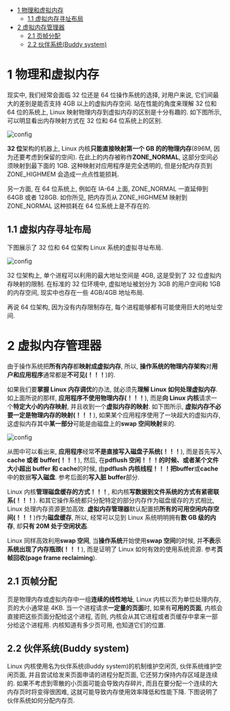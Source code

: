 
<!-- @import "[TOC]" {cmd="toc" depthFrom=1 depthTo=6 orderedList=false} -->

<!-- code_chunk_output -->

- [1 物理和虚拟内存](#1-物理和虚拟内存)
  - [1.1 虚拟内存寻址布局](#11-虚拟内存寻址布局)
- [2 虚拟内存管理器](#2-虚拟内存管理器)
  - [2.1 页帧分配](#21-页帧分配)
  - [2.2 伙伴系统(Buddy system)](#22-伙伴系统buddy-system)

<!-- /code_chunk_output -->

# 1 物理和虚拟内存

现实中, 我们经常会面临 32 位还是 64 位操作系统的选择, 对用户来说, 它们间最大的差别是能否支持 4GB 以上的虚拟内存空间. 站在性能的角度来理解 32 位和 64 位的系统上, Linux 映射物理内存到虚拟内存的区别是十分有趣的. 如下图所示, 可以明显看出内存映射方式在 32 位和 64 位系统上的区别.

![config](./images/9.png)

**32 位**架构的机器上, Linux 内核**只能直接映射第一个 GB 的的物理内存**(896M, 因为还要考虑到保留的空间). 在此上的内存被称作**ZONE\_NORMAL**, 这部分空间必须映射到最下面的 1GB. 这种映射对应用程序是完全透明的, 但是分配内存页到 ZONE\_HIGHMEM 会造成一点点性能损耗.

另一方面, 在 64 位系统上, 例如在 IA\-64 上面, ZONE\_NORMAL 一直延伸到 64GB 或者 128GB. 如你所见, 把内存页从 ZONE\_HIGHMEM 映射到 ZONE\_NORMAL 这种损耗在 64 位系统上是不存在的.

## 1.1 虚拟内存寻址布局

下图展示了 32 位和 64 位架构 Linux 系统的虚拟寻址布局.

![config](./images/9.png)

32 位架构上, 单个进程可以利用的最大地址空间是 4GB, 这是受到了 32 位虚拟内存映射的限制. 在标准的 32 位环境中, 虚拟地址被划分为 3GB 的用户空间和 1GB 的内存空间, 现实中也存在一些 4GB/4GB 地址布局.

再说 64 位架构, 因为没有内存限制存在, 每个进程能够都有可能使用巨大的地址空间.

# 2 虚拟内存管理器

由于操作系统把**所有内存**都**映射成虚拟内存**, 所以, **操作系统的物理内存架构**对**用户和应用程序**通常都是**不可见(！！！**)的.

如果我们要**掌握 Linux 内存调优**的办法, 就必须先**理解 Linux 如何处理虚拟内存**. 如上面所说的那样, **应用程序不使用物理内存(！！！**), 而是**向 Linux 内核**请求一个**特定大小的内存映射**, 并且收到一个**虚拟内存的映射**. 如下图所示, **虚拟内存不必要一定是物理内存的映射(！！！**), 如果某个应用程序使用了一块超大的虚拟内存, 这虚拟内存其中**某一部分**可能是由磁盘上的**swap 空间映射**来的.

![config](./images/10.png)

从图中可以看出来, **应用程序**经常**不是直接写入磁盘子系统(！！！**), 而是首先写入**cache 或者 buffer(！！！**), 然后, 在**pdflush 空闲！！！**的时候、或者**某个文件大小超出 buffer 和 cache**的时候, 由**pdflush 内核线程！！！**把**buffer**或**cache**中的数据**写入磁盘**. 参考后面的**写入脏 buffer**部分.

Linux 内核**管理磁盘缓存的方式！！！**, 和内核**写数据到文件系统的方式有紧密联系(！！！**). 和其它操作系统都只分配特定的部分内存作为磁盘缓存的方式相比, Linux 处理内存资源更加高效. **虚拟内存管理器**默认配置把**所有的可用空闲内存空间(！！！**)作为**磁盘缓存**, 所以, 经常可以见到 Linux 系统明明拥有**数 GB 级的内存**, 却**只有 20M 处于空闲状态**.

Linux 同样高效利用**swap 空间**, 当**操作系统**开始使用**swap 空间**的时候, 并**不表示系统出现了内存瓶颈(！！！**), 而是证明了 Linux 如何有效的使用系统资源. 参考**页帧回收(page frame reclaiming**).

## 2.1 页帧分配

页是物理内存或虚拟内存中一组**连续的线性地址**, Linux 内核以页为单位处理内存, 页的大小通常是 4KB. 当一个进程请求**一定量的页面**时, 如果有**可用的页面**, 内核会直接把这些页面分配给这个进程, 否则, 内核会从其它进程或者页缓存中拿来一部分给这个进程用. 内核知道有多少页可用, 也知道它们的位置.

## 2.2 伙伴系统(Buddy system)

Linux 内核使用名为伙伴系统(Buddy system)的机制维护空闲页, 伙伴系统维护空闲页面, 并且尝试给发来页面申请的进程分配页面, 它还努力保持内存区域是连续的. 如果不考虑到零散的小页面可能会导致内存碎片, 而且在要分配一个连续的大内存页时将变得很困难, 这就可能导致内存使用效率降低和性能下降. 下图说明了伙伴系统如何分配内存页.